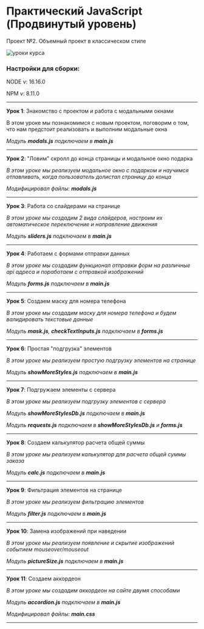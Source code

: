 # Практический JavaScript (Продвинутый уровень)

Проект №2. Объемный проект в классическом стиле

![уроки курса](https://thumbsnap.com/i/HPgMhLYH.png)

### Настройки для сборки:

NODE v: 16.16.0

NPM v: 8.11.0

***

**Урок 1**: Знакомство с проектом и работа с модальными окнами

В этом уроке мы познакомимся с новым проектом, поговорим о том, что нам предстоит реализовать и выполним модальные окна

*Модуль **modals.js** подключаем в **main.js***

---

**Урок 2**: "Ловим" скролл до конца страницы и модальное окно подарка

_В этом уроке мы реализуем модальное окно с подарком и научимся отлавливать, когда пользователь долистал страницу до конца_

*Модифицировал файлы: **modals.js***

---

**Урок 3**: Работа со слайдерами на странице

_В этом уроке мы создадим 2 вида слайдеров, настроим их автоматическое переключение и направление движения_

*Модуль **sliders.js** подключаем в **main.js***

---

**Урок 4**: Работаем с формами отправки данных

_В этом уроке мы создадим функционал отправки форм на различные api адреса и поработаем с отправкой изображений_

*Модуль **forms.js** подключаем в **main.js***

---

**Урок 5**: Создаем маску для номера телефона

_В этом уроке мы создадим маску для номера телефона и будем валидировать текстовые данные_

*Модуль **mask.js**, **checkTextInputs.js** подключаем в **forms.js***

---

**Урок 6**: Простая "подгрузка" элементов

_В этом уроке мы реализуем простую подгрузку элементов на странице_

*Модуль **showMoreStyles.js** подключаем в **main.js***

---

**Урок 7**: Подгружаем элементы с сервера

_В этом уроке мы реализуем подгрузку элементов с сервера_

*Модуль **showMoreStylesDb.js** подключаем в **main.js***

*Модуль **requests.js** подключаем в **showMoreStylesDb.js** и **forms.js***

---

**Урок 8**: Создаем калькулятор расчета общей суммы

_В этом уроке мы реализуем калькулятор для расчета общей суммы заказа_

*Модуль **calc.js** подключаем в **main.js***

---

**Урок 9**: Фильтрация элементов на странице

_В этом уроке мы реализуем фильтрацию элементов_

*Модуль **filter.js** подключаем в **main.js***

---

**Урок 10**: Замена изображений при наведении

_В этом уроке мы реализуем появление и скрытие изображений событием mouseover/mouseout_

*Модуль **pictureSize.js** подключаем в **main.js***

---

**Урок 11**: Создаем аккордеон

_В этом уроке мы создадим аккордеон на сайте двумя способами_

*Модуль **accordion.js** подключаем в **main.js***

*Модифицировал файлы: **main.css***

---
